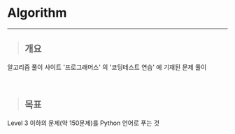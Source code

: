 # Algorithm

---

> ## 개요

알고리즘 풀이 사이트 '프로그래머스' 의 '코딩테스트 연습' 에 기재된 문제 풀이

</br>

> ## 목표

Level 3 이하의 문제(약 150문제)를 Python 언어로 푸는 것

</br>




